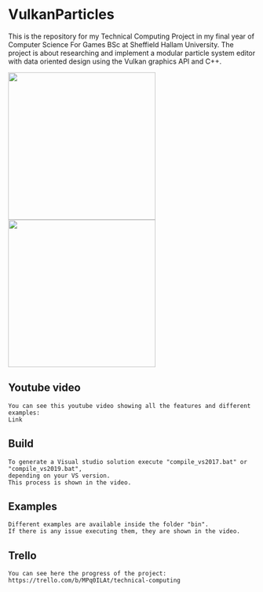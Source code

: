# VulkanParticles

This is the repository for my Technical Computing Project in my final year of Computer Science For Games BSc at Sheffield Hallam University.
The project is about researching and implement a modular particle system editor with data oriented design using the Vulkan graphics API and C++.

<img src="https://trello-attachments.s3.amazonaws.com/60782f49d18f250f6f1a0ef2/794x622/99ea463560ff1ecc1e7f95e2890f5643/image.png" width="300">
<img src="https://trello-attachments.s3.amazonaws.com/60782ff5ebe907420a8f59d4/798x622/53a51ea6406982dd877cfcd137931642/image.png" width="300">

## Youtube video
	You can see this youtube video showing all the features and different examples:
	Link

## Build
	To generate a Visual studio solution execute "compile_vs2017.bat" or "compile_vs2019.bat", 	 
	depending on your VS version.
	This process is shown in the video.
	
## Examples
	Different examples are available inside the folder "bin".  
	If there is any issue executing them, they are shown in the video.
	
## Trello
	You can see here the progress of the project: 
	https://trello.com/b/MPq0ILAt/technical-computing
